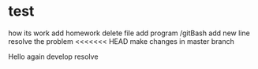 # test
how its work
add homework
delete file
add program
/gitBash
add new line
resolve the problem
<<<<<<< HEAD
make changes in master branch


Hello again 
develop
resolve

